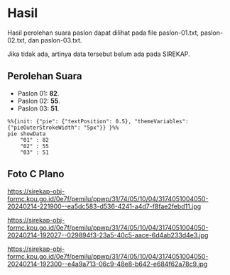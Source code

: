 # Hasil

Hasil perolehan suara paslon dapat dilihat pada file paslon-01.txt, paslon-02.txt, dan paslon-03.txt.

Jika tidak ada, artinya data tersebut belum ada pada SIREKAP.

## Perolehan Suara

 * Paslon 01: **82**.
 * Paslon 02: **55**.
 * Paslon 03: **51**.

```mermaid
%%{init: {"pie": {"textPosition": 0.5}, "themeVariables": {"pieOuterStrokeWidth": "5px"}} }%%
pie showData
    "01" : 82
    "02" : 55
    "03" : 51
```
## Foto C Plano

https://sirekap-obj-formc.kpu.go.id/0e7f/pemilu/ppwp/31/74/05/10/04/3174051004050-20240214-221900--ea5dc583-d536-4241-a4d7-f8fae2febd11.jpg

https://sirekap-obj-formc.kpu.go.id/0e7f/pemilu/ppwp/31/74/05/10/04/3174051004050-20240214-192027--029894f3-23a5-40c5-aace-6d4ab233d4e3.jpg

https://sirekap-obj-formc.kpu.go.id/0e7f/pemilu/ppwp/31/74/05/10/04/3174051004050-20240214-192300--e4a9a713-06c9-48e8-b642-e684f62a78c9.jpg
